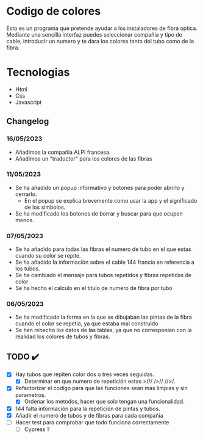 # Codigo de colores
Esto es un programa que pretende ayudar a los instaladores de fibra optica.
Mediante una sencilla interfaz puedes seleccionar compañia y tipo de cable, introducir un numero y te dara los colores tanto del tubo como de la fibra.

# Tecnologias
- Html
- Css
- Javascript

## Changelog
### 16/05/2023
- Añadimos la compañia ALPI francesa.
- Añadimos un "traductor" para los colores de las fibras
### 11/05/2023
- Se ha añadido un popup informativo y botones para poder abrirlo y cerrarlo.
    - En el popup se explica brevemente como usar la app y el significado de los simbolos.
- Se ha modificado los botones de borrar y buscar para que ocupen menos.
### 07/05/2023
- Se ha añadido para todas las fibras el numero de tubo en el que estas cuando su color se repite.
- Se ha añadido la información sobre el cable 144 francia en referencia a los tubos.
- Se ha cambiado el mensaje para tubos repetidos y fibras repetidas de color
- Se ha hecho el calculo en el titulo de numero de fibra por tubo

### 06/05/2023
- Se ha modificado la forma en la que se dibujaban las pintas de la fibra cuando el color se repetia, ya que estaba mal construido
- Se han rehecho los datos de las tablas, ya que no corresponian con la realidad los colores de tubos y fibras.


## TODO ✔️
- [x] Hay tubos que repiten color dos o tres veces seguidas.
    - [x] Determinar en que numero de repetición estas >/// />// //>/.
- [x] Refactorizar el codigo para que las funciones sean mas limpias y sin parametros.
    - [x] Ordenar los metodos, hacer que solo tengan una funcionalidad.
- [x] 144 falta información para la repetición de pintas y tubos.
- [x] Añadir el numero de tubos y de fibras para cada compañia
- [ ] Hacer test para comprobar que todo funciona correctamente
    - [ ] Cypress ?

